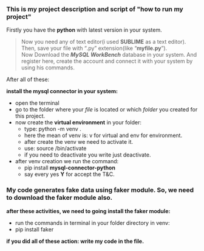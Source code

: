 <!-- **Codemos**
This is a test project
In your repo there are some typos.
Optimizatization is required.
Add some additional info in your repo about your project.
## This change is being made in branch feature 2.
### By Yuvraj Singh
 -->
<h3>This is my project description and script of "how to run my project"</h3>

Firstly you have the <b>python</b> with latest version in your system.

> Now you need any of text editor(i used <strong>SUBLIME</strong> as a text editor). Then, save your file with <q>.py</q> extension(like <q>**myfile.py**</q>).  
Now Download the <strong><em>MySQL WorkBench</em></strong>  database in your system. And register here, create the account and connect it with your system by using his commands.

After all of these:    

<b>install the mysql connector in your system:</b>
- open the terminal
- go to the folder where your <i>file</i> is located or which <i>folder</i> you created for this project.
- now create the **virtual environment** in your folder:
  - type:  python -m venv <venv name>.
  - here the mean of venv is: v for virtual and env for environment.
  - after create the venv we need to activate it.
  - use: source <venv name>/bin/activate
  - if you need to deactivate you write just deactivate.
- after venv creation we run the command:
  - pip install **mysql-connector-python**
  - say every yes **Y** for accept the T&C.
 <h3>My code generates fake data using faker module. So, we need to download the faker module also.</h3>

 <b>after these activities, we need to going install the faker module:</b>
 - run the commands in terminal in your folder directory in venv:
  - pip install faker

**if you did all of these action: write my code in the file.**



